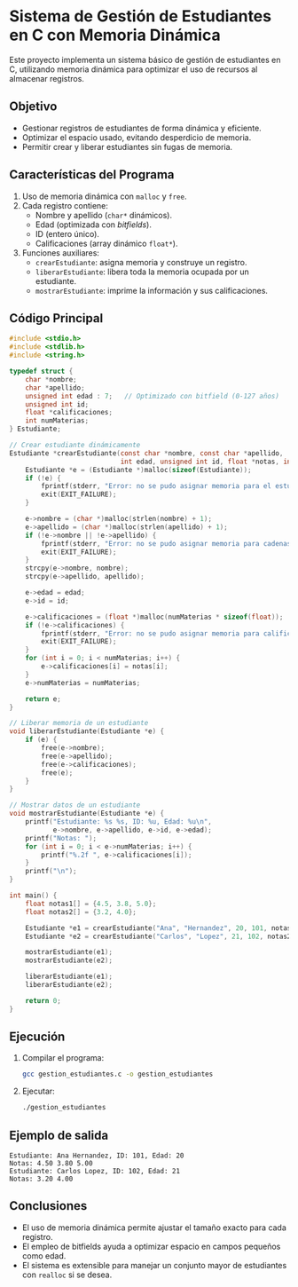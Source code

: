 # Sistema de Gestión de Estudiantes en C con Memoria Dinámica

Este proyecto implementa un sistema básico de gestión de estudiantes en C, utilizando memoria dinámica para optimizar el uso de recursos al almacenar registros.

## Objetivo
- Gestionar registros de estudiantes de forma dinámica y eficiente.
- Optimizar el espacio usado, evitando desperdicio de memoria.
- Permitir crear y liberar estudiantes sin fugas de memoria.

## Características del Programa
1. Uso de memoria dinámica con `malloc` y `free`.
2. Cada registro contiene:
   - Nombre y apellido (`char*` dinámicos).
   - Edad (optimizada con *bitfields*).
   - ID (entero único).
   - Calificaciones (array dinámico `float*`).
3. Funciones auxiliares:
   - `crearEstudiante`: asigna memoria y construye un registro.
   - `liberarEstudiante`: libera toda la memoria ocupada por un estudiante.
   - `mostrarEstudiante`: imprime la información y sus calificaciones.

## Código Principal

```c
#include <stdio.h>
#include <stdlib.h>
#include <string.h>

typedef struct {
    char *nombre;
    char *apellido;
    unsigned int edad : 7;   // Optimizado con bitfield (0-127 años)
    unsigned int id;
    float *calificaciones;
    int numMaterias;
} Estudiante;

// Crear estudiante dinámicamente
Estudiante *crearEstudiante(const char *nombre, const char *apellido, 
                            int edad, unsigned int id, float *notas, int numMaterias) {
    Estudiante *e = (Estudiante *)malloc(sizeof(Estudiante));
    if (!e) {
        fprintf(stderr, "Error: no se pudo asignar memoria para el estudiante.\n");
        exit(EXIT_FAILURE);
    }

    e->nombre = (char *)malloc(strlen(nombre) + 1);
    e->apellido = (char *)malloc(strlen(apellido) + 1);
    if (!e->nombre || !e->apellido) {
        fprintf(stderr, "Error: no se pudo asignar memoria para cadenas.\n");
        exit(EXIT_FAILURE);
    }
    strcpy(e->nombre, nombre);
    strcpy(e->apellido, apellido);

    e->edad = edad;
    e->id = id;

    e->calificaciones = (float *)malloc(numMaterias * sizeof(float));
    if (!e->calificaciones) {
        fprintf(stderr, "Error: no se pudo asignar memoria para calificaciones.\n");
        exit(EXIT_FAILURE);
    }
    for (int i = 0; i < numMaterias; i++) {
        e->calificaciones[i] = notas[i];
    }
    e->numMaterias = numMaterias;

    return e;
}

// Liberar memoria de un estudiante
void liberarEstudiante(Estudiante *e) {
    if (e) {
        free(e->nombre);
        free(e->apellido);
        free(e->calificaciones);
        free(e);
    }
}

// Mostrar datos de un estudiante
void mostrarEstudiante(Estudiante *e) {
    printf("Estudiante: %s %s, ID: %u, Edad: %u\n", 
           e->nombre, e->apellido, e->id, e->edad);
    printf("Notas: ");
    for (int i = 0; i < e->numMaterias; i++) {
        printf("%.2f ", e->calificaciones[i]);
    }
    printf("\n");
}

int main() {
    float notas1[] = {4.5, 3.8, 5.0};
    float notas2[] = {3.2, 4.0};

    Estudiante *e1 = crearEstudiante("Ana", "Hernandez", 20, 101, notas1, 3);
    Estudiante *e2 = crearEstudiante("Carlos", "Lopez", 21, 102, notas2, 2);

    mostrarEstudiante(e1);
    mostrarEstudiante(e2);

    liberarEstudiante(e1);
    liberarEstudiante(e2);

    return 0;
}
```

## Ejecución

1. Compilar el programa:
   ```bash
   gcc gestion_estudiantes.c -o gestion_estudiantes
   ```

2. Ejecutar:
   ```bash
   ./gestion_estudiantes
   ```

## Ejemplo de salida

```
Estudiante: Ana Hernandez, ID: 101, Edad: 20
Notas: 4.50 3.80 5.00 
Estudiante: Carlos Lopez, ID: 102, Edad: 21
Notas: 3.20 4.00
```

## Conclusiones
- El uso de memoria dinámica permite ajustar el tamaño exacto para cada registro.
- El empleo de bitfields ayuda a optimizar espacio en campos pequeños como edad.
- El sistema es extensible para manejar un conjunto mayor de estudiantes con `realloc` si se desea.
